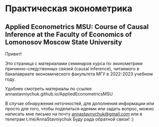 # Практическая эконометрика 
## Applied Econometrics MSU: Course of Causal Inference at the Faculty of Economics of Lomonosov Moscow State University

Привет! 

Это страница с материалами семинаров курса по эконометрике причинно-следственных связей (causal inference), читаемого в бакалавриате экономического факультета МГУ в 2022-2023 учебном году.

Удобнее смотреть материалы по ссылке annastavniychuk.github.io/AppliedEconometricsMSU

В случае обнаружения неточностей, для дополнения информации или просто для того, чтобы поделиться идеями или задать вопрос, можно написать мне письмо на почту annastavnychuk@gmail.com или в телеграм t.me/AnnaStavniychuk Буду рада обратной связи! :)
